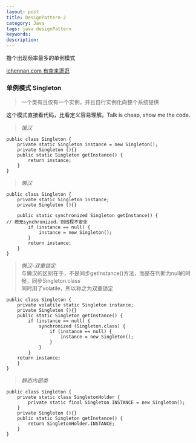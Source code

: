 ```yaml
---
layout: post
title: DesignPattern-2
category: Java
tags: java designPattern
keywords:
description:
---
```


撸个出现频率最多的单例模式  
  
[ichennan.com 有空来逛逛](<http://ichennan.com>)  

### 单例模式 Singleton  

> 一个类有且仅有一个实例，并且自行实例化向整个系统提供  
  
这个模式直接看代码，比看定义容易理解。Talk is cheap, show me the code.  

> *饿汉*  

```
public class Singleton {  
    private static Singleton instance = new Singleton();  
    private Singleton (){}  
    public static Singleton getInstance() {  
        return instance;  
    }  
} 
```

> *懒汉*  

```
public class Singleton {  
    private static Singleton instance;  
    private Singleton (){}  
  
    public static synchronized Singleton getInstance() {  
// 若无synchronized，则线程不安全  
        if (instance == null) {  
            instance = new Singleton();  
        }  
        return instance;  
    }  
}  
```

> *懒汉-双重锁定*  
与懒汉的区别在于，不是同步getInstance()方法，而是在判断为null的时候，同步Singleton.class  
同时用了volatile，所以称之为双重锁定  

```
public class Singleton {  
    private volatile static Singleton instance;  
    private Singleton (){}  
    public static Singleton getInstance() {  
        if (instance == null) {  
            synchronized (Singleton.class) {  
                if (instance == null) {  
                    instance = new Singleton();  
                }  
            }  
        }  
    return instance;  
    }  
}  
```

> *静态内部类*

```
public class Singleton {  
    private static class SingletonHolder {  
        private static final Singleton INSTANCE = new Singleton();  
    }  
    private Singleton (){}  
    public static Singleton getInstance() {  
        return SingletonHolder.INSTANCE;  
    }  
}  
```


